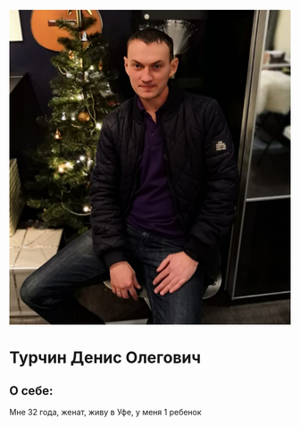 ![](https://github.com/den13-90/Portfolio-/blob/main/1615998773.png)

# Турчин Денис Олегович

## О себе:

Мне 32 года, женат, живу в Уфе, у меня 1 ребенок
